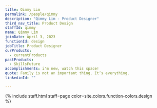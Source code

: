 ```yaml
---
title: Qimmy Lim
permalink: /people/qimmy
description: "Qimmy Lim - Product Designer"
third_nav_title: Product Design
staffId: qimmy
name: Qimmy Lim
joinDate: April 3, 2023
functionId: design
jobTitle: Product Designer
curProducts:
  - currentProducts
pastProducts:
  - SkillsFuture
accomplishments: i'm new, watch this space!
quote: Family is not an important thing. It’s everything.
linkedinId: ""

---
```


{% include staff.html staff=page color=site.colors.function-colors.design %}
